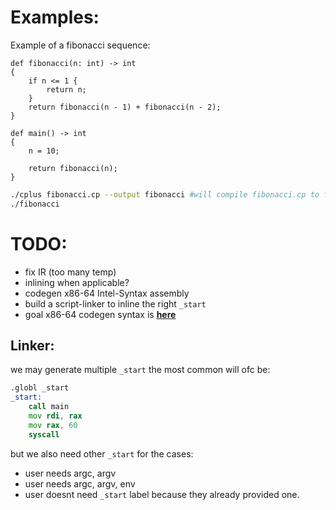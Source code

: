 # Examples:

Example of a fibonacci sequence:

```cp
def fibonacci(n: int) -> int
{
    if n <= 1 {
        return n;
    }
    return fibonacci(n - 1) + fibonacci(n - 2);
}

def main() -> int
{
    n = 10;

    return fibonacci(n);
}
```

```bash
./cplus fibonacci.cp --output fibonacci #will compile fibonacci.cp to fibonacci
./fibonacci
```

# TODO:

- fix IR (too many temp)
- inlining when applicable?
- codegen x86-64 Intel-Syntax assembly
- build a script-linker to inline the right `_start`
- goal x86-64 codegen syntax is [**here**](./examples/fibonacci.s)

## Linker:

we may generate multiple `_start`
the most common will ofc be:

```asm
.globl _start
_start:
    call main
    mov rdi, rax
    mov rax, 60
    syscall
```

but we also need other `_start` for the cases:

- user needs argc, argv
- user needs argc, argv, env
- user doesnt need `_start` label because they already provided one.
